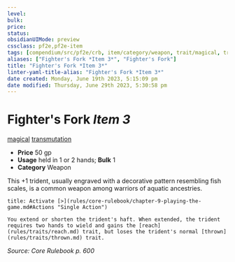 ```yaml
---
level:
bulk:
price:
status:
obsidianUIMode: preview
cssclass: pf2e,pf2e-item
tags: [compendium/src/pf2e/crb, item/category/weapon, trait/magical, trait/transmutation]
aliases: ["Fighter's Fork *Item 3*", "Fighter's Fork"]
title: "Fighter's Fork *Item 3*"
linter-yaml-title-alias: "Fighter's Fork *Item 3*"
date created: Monday, June 19th 2023, 5:15:09 pm
date modified: Thursday, June 29th 2023, 5:30:58 pm
---
```


# Fighter's Fork *Item 3*

[magical](rules/traits/magical.md) [transmutation](rules/traits/transmutation.md)  

- **Price** 50 gp
- **Usage** held in 1 or 2 hands; **Bulk** 1
- **Category** Weapon

This +1 trident, usually engraved with a decorative pattern resembling fish scales, is a common weapon among warriors of aquatic ancestries.

```ad-embed-ability
title: Activate [>](rules/core-rulebook/chapter-9-playing-the-game.md#Actions "Single Action")

You extend or shorten the trident's haft. When extended, the trident requires two hands to wield and gains the [reach](rules/traits/reach.md) trait, but loses the trident's normal [thrown](rules/traits/thrown.md) trait.
```

*Source: Core Rulebook p. 600*

